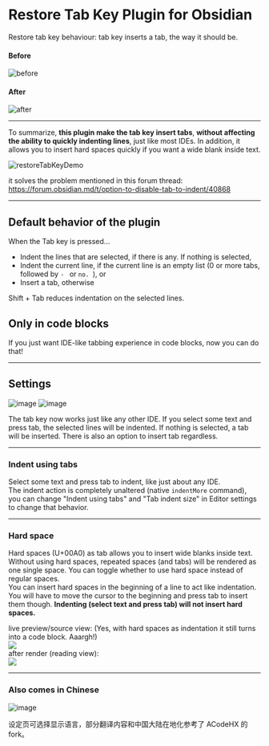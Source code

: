 # Restore Tab Key Plugin for Obsidian
Restore tab key behaviour: tab key inserts a tab, the way it should be.

#### Before
![before](https://github.com/jrymk/restore-tab-key/assets/39593345/1c862e1d-b958-4a4e-a316-ce106676b2e8)
#### After
![after](https://github.com/jrymk/restore-tab-key/assets/39593345/96c4dc5f-8396-46e3-af56-5b58f308a386)

---

To summarize, **this plugin make the tab key insert tabs**, **without affecting the ability to quickly indenting lines**, just like most IDEs. In addition, it allows you to insert hard spaces quickly if you want a wide blank inside text.

![restoreTabKeyDemo](https://user-images.githubusercontent.com/39593345/220376206-de457056-2a52-48f9-ad57-e69fa42b909a.gif)

it solves the problem mentioned in this forum thread: https://forum.obsidian.md/t/option-to-disable-tab-to-indent/40868

---

## Default behavior of the plugin

When the Tab key is pressed...
- Indent the lines that are selected, if there is any. If nothing is selected,
- Indent the current line, if the current line is an empty list (0 or more tabs, followed by `- ` or `no. `), or
- Insert a tab, otherwise

Shift + Tab reduces indentation on the selected lines.

## Only in code blocks

If you just want IDE-like tabbing experience in code blocks, now you can do that!

---

## Settings

![image](https://github.com/jrymk/restore-tab-key/assets/39593345/020faaf1-1bce-4f34-8155-184774dd2a46)
![image](https://github.com/jrymk/restore-tab-key/assets/39593345/621b3a20-f26d-4c0d-a20b-e2eb58e76b77)


The tab key now works just like any other IDE. If you select some text and press tab, the selected lines will be indented. If nothing is selected, a tab will be inserted. There is also an option to insert tab regardless.

---

### Indent using tabs
Select some text and press tab to indent, like just about any IDE.\
The indent action is completely unaltered (native `indentMore` command), you can change "Indent using tabs" and "Tab indent size" in Editor settings to change that behavior.

---

### Hard space
Hard spaces (U+00A0) as tab allows you to insert wide blanks inside text. Without using hard spaces, repeated spaces (and tabs) will be rendered as one single space. You can toggle whether to use hard space instead of regular spaces.\
You can insert hard spaces in the beginning of a line to act like indentation. You will have to move the cursor to the beginning and press tab to insert them though. **Indenting (select text and press tab) will not insert hard spaces.**

live preview/source view: (Yes, with hard spaces as indentation it still turns into a code block. Aaargh!)\
![](img_hard-spaces.png)\
after render (reading view):\
![](img_hard-spaces-rendered.png)

---

### Also comes in Chinese
![image](https://github.com/jrymk/restore-tab-key/assets/39593345/40be7ed3-cc75-46bc-a6b5-afb5aaef609a)

设定页可选择显示语言，部分翻译内容和中国大陆在地化参考了 ACodeHX 的 fork。
